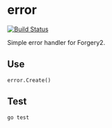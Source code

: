 # error

[![Build Status](https://secure.travis-ci.org/goforgery/error.png?branch=master)](http://travis-ci.org/goforgery/error)

Simple error handler for Forgery2.

## Use

    error.Create()

## Test

    go test
